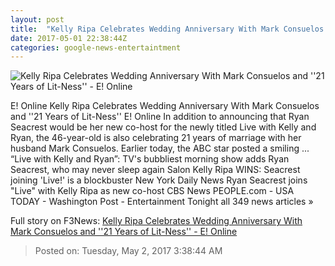 ```yaml
---
layout: post
title:  "Kelly Ripa Celebrates Wedding Anniversary With Mark Consuelos and ''21 Years of Lit-Ness'' - E! Online"
date: 2017-05-01 22:38:44Z
categories: google-news-entertaintment
---
```


![Kelly Ripa Celebrates Wedding Anniversary With Mark Consuelos and ''21 Years of Lit-Ness'' - E! Online](http://akns-images.eonline.com/eol_images/Entire_Site/2016222/rs_600x600-160322125226-600-kelly-ripa8-mv-32216.jpg?downsize=450:*&crop=450:350;left,top)

E! Online Kelly Ripa Celebrates Wedding Anniversary With Mark Consuelos and ''21 Years of Lit-Ness'' E! Online In addition to announcing that Ryan Seacrest would be her new co-host for the newly titled Live with Kelly and Ryan, the 46-year-old is also celebrating 21 years of marriage with her husband Mark Consuelos. Earlier today, the ABC star posted a smiling ... “Live with Kelly and Ryan”: TV's bubbliest morning show adds Ryan Seacrest, who may never sleep again Salon Kelly Ripa WINS: Seacrest joining 'Live!' is a blockbuster New York Daily News Ryan Seacrest joins "Live" with Kelly Ripa as new co-host CBS News PEOPLE.com - USA TODAY - Washington Post - Entertainment Tonight all 349 news articles »


Full story on F3News: [Kelly Ripa Celebrates Wedding Anniversary With Mark Consuelos and ''21 Years of Lit-Ness'' - E! Online](http://www.f3nws.com/n/k44WtB)

> Posted on: Tuesday, May 2, 2017 3:38:44 AM
